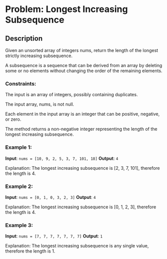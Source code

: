 # Problem: Longest Increasing Subsequence 

## Description

Given an unsorted array of integers nums, return the length of the longest strictly increasing subsequence.

A subsequence is a sequence that can be derived from an array by deleting some or no elements without changing the order of the remaining elements. 


### Constraints:

The input is an array of integers, possibly containing duplicates.

The input array, nums, is not null.

Each element in the input array is an integer that can be positive, negative, or zero.

The method returns a non-negative integer representing the length of the longest increasing subsequence.


### Example 1:

**Input**: `nums = [10, 9, 2, 5, 3, 7, 101, 18]`
**Output**: `4`

Explanation: The longest increasing subsequence is [2, 3, 7, 101], therefore the length is 4.

### Example 2:

**Input**: `nums = [0, 1, 0, 3, 2, 3]`
**Output**: `4`

Explanation: The longest increasing subsequence is [0, 1, 2, 3], therefore the length is 4.


### Example 3:

**Input**: `nums = [7, 7, 7, 7, 7, 7, 7]`
**Output**: `1`

Explanation: The longest increasing subsequence is any single value, therefore the length is 1.
